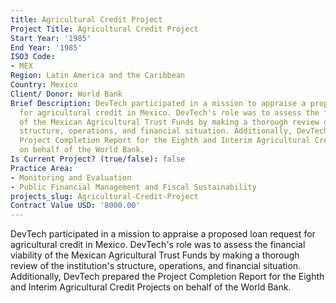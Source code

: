 ```yaml
---
title: Agricultural Credit Project
Project Title: Agricultural Credit Project
Start Year: '1985'
End Year: '1985'
ISO3 Code:
- MEX
Region: Latin America and the Caribbean
Country: Mexico
Client/ Donor: World Bank
Brief Description: DevTech participated in a mission to appraise a proposed loan request
  for agricultural credit in Mexico. DevTech's role was to assess the financial viability
  of the Mexican Agricultural Trust Funds by making a thorough review of the institution's
  structure, operations, and financial situation. Additionally, DevTech prepared the
  Project Completion Report for the Eighth and Interim Agricultural Credit Projects
  on behalf of the World Bank.
Is Current Project? (true/false): false
Practice Area:
- Monitoring and Evaluation
- Public Financial Management and Fiscal Sustainability
projects_slug: Agricultural-Credit-Project
Contract Value USD: '8000.00'
---
```


DevTech participated in a mission to appraise a proposed loan request for agricultural credit in Mexico. DevTech's role was to assess the financial viability of the Mexican Agricultural Trust Funds by making a thorough review of the institution's structure, operations, and financial situation. Additionally, DevTech prepared the Project Completion Report for the Eighth and Interim Agricultural Credit Projects on behalf of the World Bank.